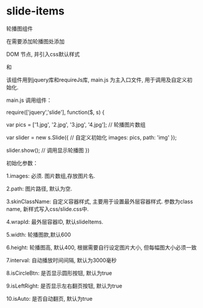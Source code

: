 slide-items
===========
轮播图组件

在需要添加轮播图处添加<section class="slideItems"></section> DOM 节点, 并引入css默认样式
<link rel="stylesheet" type="text/css" href="css/slide.css"> 和  <script data-main="js/main.js" src='js/require.js'></script>

该组件用到jquery库和requireJs库, main.js 为主入口文件, 用于调用及自定义初始化. 

main.js 调用组件：

require(['jquery','slide'], function($, s) {

  var pics = ['1.jpg', '2.jpg', '3.jpg', '4.jpg'];  // 轮播图片数组
  
  var slider = new s.Slide({  // 自定义初始化
    images: pics, 
    path: 'img'
  });

  slider.show();   // 调用显示轮播图
})



初始化参数：

1.images: 必须. 图片数组,存放图片名.

2.path: 图片路径, 默认为空.

3.skinClassName: 自定义容器样式, 主要用于设置最外层容器样式. 参数为class name, 新样式写入css/slide.css中.

4.wrapId: 最外层容器ID, 默认slideItems.

5.width: 轮播图款,默认600

6.height: 轮播图高, 默认400, 根据需要自行设定图片大小, 但每幅图大小必须一致

7.interval: 自动播放时间间隔, 默认为3000毫秒

8.isCircleBtn: 是否显示圆形按钮, 默认为true

9.isLeftRight: 是否显示左右翻页按钮, 默认为true

10.isAuto: 是否自动翻页, 默认为true



